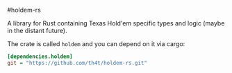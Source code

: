 #holdem-rs

A library for Rust containing Texas Hold'em specific types and logic (maybe in the distant future).

The crate is called `holdem` and you can depend on it via cargo:

```ini
[dependencies.holdem]
git = "https://github.com/th4t/holdem-rs.git"
```
